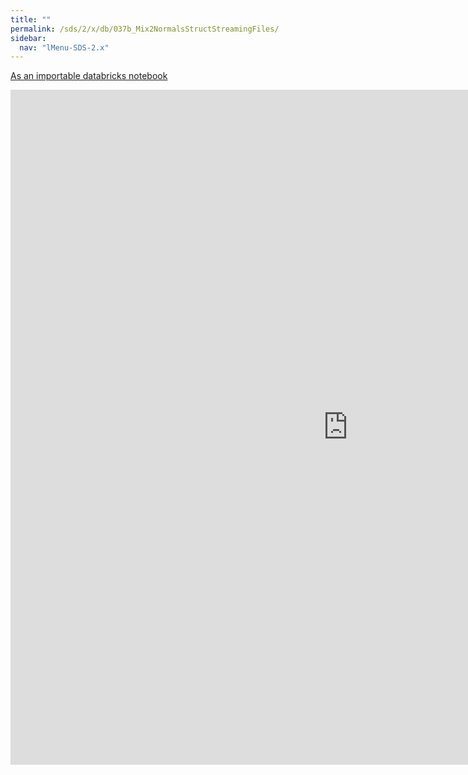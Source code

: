 ```yaml
---
title: ""
permalink: /sds/2/x/db/037b_Mix2NormalsStructStreamingFiles/
sidebar:
  nav: "lMenu-SDS-2.x"
---
```


[As an importable databricks notebook](https://lamastex.github.io/scalable-data-science/sds/2/x/db/037b_Mix2NormalsStructStreamingFiles.html)

<iframe src="https://lamastex.github.io/scalable-data-science/sds/2/x/db/037b_Mix2NormalsStructStreamingFiles" width="1080" height="1080" frameborder="0"></iframe>
